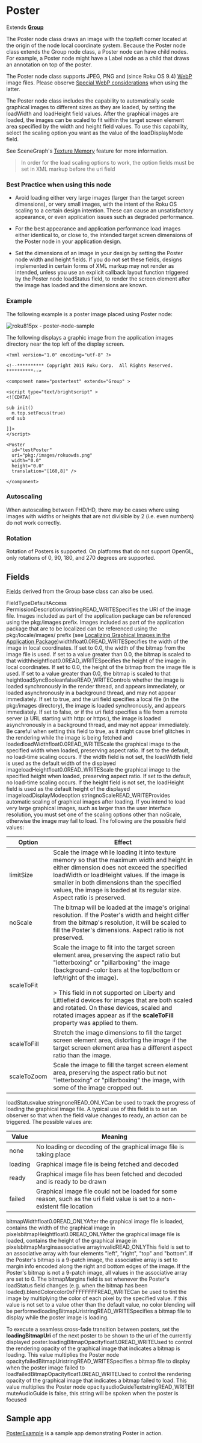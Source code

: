 Poster
======

Extends [**Group**](/docs/references/scenegraph/layout-group-nodes/group.md)

The Poster node class draws an image with the top/left corner located at the origin of the node local coordinate system. Because the Poster node class extends the Group node class, a Poster node can have child nodes. For example, a Poster node might have a Label node as a child that draws an annotation on top of the poster.

The Poster node class supports JPEG, PNG and (since Roku OS 9.4) [WebP](https://developers.google.com/speed/webp/) image files. Please observe [Special WebP considerations](/docs/specs/media/streaming-specifications.md#special-webp-considerations) when using the latter.

The Poster node class includes the capability to automatically scale graphical images to different sizes as they are loaded, by setting the loadWidth and loadHeight field values. After the graphical images are loaded, the images can be scaled to fit within the target screen element area specified by the width and height field values. To use this capability, select the scaling option you want as the value of the loadDisplayMode field.

See SceneGraph's [Texture Memory](/docs/developer-program/performance-guide/memory-management.md#texture-memory "Texture Memory") feature for more information.

> In order for the load scaling options to work, the option fields must be set in XML markup before the uri field

### Best Practice when using this node

*   Avoid loading either very large images (larger than the target screen dimensions), or very small images, with the intent of the Roku OS scaling to a certain design intention. These can cause an unsatisfactory appearance, or even application issues such as degraded performance.
    
*   For the best appearance and application performance load images either identical to, or close to, the intended target screen dimensions of the Poster node in your application design.
    
*   Set the dimensions of an image in your design by setting the Poster node width and height fields. If you do not set these fields, designs implemented in certain forms of XML markup may not render as intended, unless you use an explicit callback layout function triggered by the Poster node loadStatus field, to render the screen element after the image has loaded and the dimensions are known.
    

### Example

The following example is a poster image placed using Poster node:

![roku815px - poster-node-sample](https://image.roku.com/ZHZscHItMTc2/poster-node-sample.png "poster-node-sample")

The following displays a graphic image from the application images directory near the top left of the display screen.

    <?xml version="1.0" encoding="utf-8" ?>
    
    <!--********** Copyright 2015 Roku Corp.  All Rights Reserved. **********-->
    
    <component name="postertest" extends="Group" >
    
    <script type="text/brightscript" >
    <![CDATA[
    
    sub init()
      m.top.setFocus(true)
    end sub
    
    ]]>
    </script>
    
    <Poster
      id="testPoster"
      uri="pkg:/images/rokuowds.png"
      width="0.0"
      height="0.0"
      translation="[160,8]" />
    
    </component>
    

### Autoscaling

When autoscaling between FHD/HD, there may be cases where using images with widths or heights that are not divisible by 2 (i.e. even numbers) do not work correctly.

### Rotation

Rotation of Posters is supported. On platforms that do not support OpenGL, only rotations of 0, 90, 180, and 270 degrees are supported.

Fields
------

[Fields](/docs/references/scenegraph/layout-group-nodes/group.md#fields "Fields") derived from the Group base class can also be used.

FieldTypeDefaultAccess PermissionDescriptionuristringREAD\_WRITESpecifies the URI of the image file. Images included as part of the application package can be referenced using the pkg:/images prefix. Images included as part of the application package that are to be localized can be referenced using the pkg:/locale/images/ prefix (see [Localizing Graphical Images in the Application Package](/docs/developer-program/core-concepts/localization.md#localizing-graphical-images-in-the-application-package "Localizing Graphical Images in the Application Package"))widthfloat0.0READ\_WRITESpecifies the width of the image in local coordinates. If set to 0.0, the width of the bitmap from the image file is used. If set to a value greater than 0.0, the bitmap is scaled to that widthheightfloat0.0READ\_WRITESpecifies the height of the image in local coordinates. If set to 0.0, the height of the bitmap from the image file is used. If set to a value greater than 0.0, the bitmap is scaled to that heightloadSyncBooleanfalseREAD\_WRITEControls whether the image is loaded synchronously in the render thread, and appears immediately, or loaded asynchronously in a background thread, and may not appear immediately. If set to true, and the uri field specifies a local file (in the pkg:/images directory), the image is loaded synchronously, and appears immediately. If set to false, or if the uri field specifies a file from a remote server (a URL starting with http: or https:), the image is loaded asynchronously in a background thread, and may not appear immediately. Be careful when setting this field to true, as it might cause brief glitches in the rendering while the image is being fetched and loadedloadWidthfloat0.0READ\_WRITEScale the graphical image to the specified width when loaded, preserving aspect ratio. If set to the default, no load-time scaling occurs. If the width field is not set, the loadWidth field is used as the default width of the displayed imageloadHeightfloat0.0READ\_WRITEScale the graphical image to the specified height when loaded, preserving aspect ratio. If set to the default, no load-time scaling occurs. If the height field is not set, the loadHeight field is used as the default height of the displayed imageloadDisplayModeoption stringnoScaleREAD\_WRITEProvides automatic scaling of graphical images after loading. If you intend to load very large graphical images, such as larger than the user interface resolution, you must set one of the scaling options other than noScale, otherwise the image may fail to load. The following are the possible field values:

| Option | Effect |
| --- | --- |
| limitSize | Scale the image while loading it into texture memory so that the maximum width and height in either dimension does not exceed the specified loadWidth or loadHeight values. If the image is smaller in both dimensions than the specified values, the image is loaded at its regular size. Aspect ratio is preserved. |
| noScale | The bitmap will be loaded at the image's original resolution. If the Poster's width and height differ from the bitmap's resolution, it will be scaled to fill the Poster's dimensions. Aspect ratio is not preserved. |
| scaleToFit | Scale the image to fit into the target screen element area, preserving the aspect ratio but "letterboxing" or "pillarboxing" the image (background-color bars at the top/bottom or left/right of the image).  <br><br>> This field in not supported on Liberty and Littlefield devices for images that are both scaled and rotated. On these devices, scaled and rotated images appear as if the **scaleToFill** property was applied to them. |
| scaleToFill | Stretch the image dimensions to fill the target screen element area, distorting the image if the target screen element area has a different aspect ratio than the image. |
| scaleToZoom | Scale the image to fill the target screen element area, preserving the aspect ratio but not "letterboxing" or "pillarboxing" the image, with some of the image cropped out. |

loadStatusvalue stringnoneREAD\_ONLYCan be used to track the progress of loading the graphical image file. A typical use of this field is to set an observer so that when the field value changes to ready, an action can be triggered. The possible values are:

| Value | Meaning |
| --- | --- |
| none | No loading or decoding of the graphical image file is taking place |
| loading | Graphical image file is being fetched and decoded |
| ready | Graphical image file has been fetched and decoded and is ready to be drawn |
| failed | Graphical image file could not be loaded for some reason, such as the uri field value is set to a non-existent file location |

bitmapWidthfloat0.0READ\_ONLYAfter the graphical image file is loaded, contains the width of the graphical image in pixelsbitmapHeightfloat0.0READ\_ONLYAfter the graphical image file is loaded, contains the height of the graphical image in pixelsbitmapMarginsassociative arrayinvalidREAD\_ONLYThis field is set to an associative array with four elements "left", "right", "top" and "bottom". If the Poster's bitmap is a 9-patch image, the associative array is set to margin info encoded along the right and bottom edges of the image. If the Poster's bitmap is not a 9-patch image, all values in the associative array are set to 0. The bitmapMargins field is set whenever the Poster's loadStatus field changes (e.g. when the bitmap has been loaded).blendColorcolor0xFFFFFFFFREAD\_WRITECan be used to tint the image by multiplying the color of each pixel by the specified value. If this value is not set to a value other than the default value, no color blending will be performedloadingBitmapUristringREAD\_WRITESpecifies a bitmap file to display while the poster image is loading.  
  
To execute a seamless cross-fade transition between posters, set the **loadingBitmapUri** of the next poster to be shown to the uri of the currently displayed poster.loadingBitmapOpacityfloat1.0READ\_WRITEUsed to control the rendering opacity of the graphical image that indicates a bitmap is loading. This value multiplies the Poster node opacityfailedBitmapUristringREAD\_WRITESpecifies a bitmap file to display when the poster image failed to loadfailedBitmapOpacityfloat1.0READ\_WRITEUsed to control the rendering opacity of the graphical image that indicates a bitmap failed to load. This value multiplies the Poster node opacityaudioGuideTextstringREAD\_WRITEIf muteAudioGuide is false, this string will be spoken when the poster is focused

Sample app
----------

[PosterExample](https://github.com/rokudev/samples/tree/master/ux%20components/screen%20elements/renderable%20nodes/PosterExample) is a sample app demonstrating Poster in action.